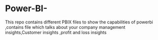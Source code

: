 # Power-BI-
This repo contains different  PBIX files to show the capabilities of powerbi ,contains file which talks about your company management insights,Customer  insights ,profit and loss insights 
